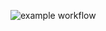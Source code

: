![example workflow](https://github.com/mcput/bank-zbozowy-maven/actions/workflows/ci.yml/badge.svg)
